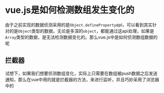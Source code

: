 # vue.js是如何检测数组发生变化的

由于之前实现的数据侦测采用的是`Object.defineProperty`api，可以看到其实针对的是`Object`类型的数据，无论是多深的`object`，都能通过这api处理，如果是`Array`类型的数据，是无法检测数据变化的。那么vue.js中是如何侦测数组数据的呢

## 拦截器

试想下，如果我们想要侦测数组变化，实际上只需要在数组被push数据之后发送通知，那么在vue中用的就是拦截器的方法，来进行监听，并且巧妙采用了浏览器中的



